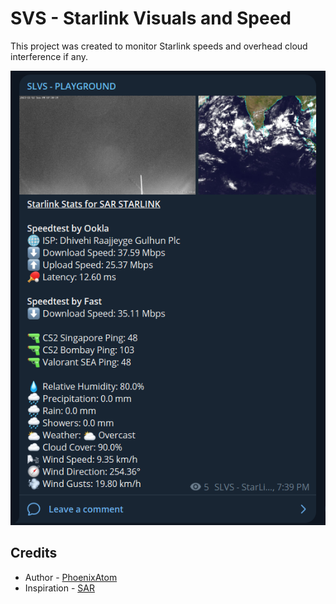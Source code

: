 # SVS - Starlink Visuals and Speed

This project was created to monitor Starlink speeds and overhead cloud interference if any.

![](https://github.com/phoenixatom/SVS/blob/master/demo.png)


## Credits
- Author - [PhoenixAtom](https://github.com/phoenixatom)
- Inspiration - [SAR](https://git.shihaam.dev/shihaam/starlink_status/)
